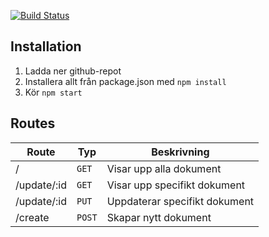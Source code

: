 [![Build Status](https://app.travis-ci.com/jjohannaPersson/jsramverk-backend.svg?branch=main)](https://app.travis-ci.com/jjohannaPersson/jsramverk-backend)

## Installation

1. Ladda ner github-repot
2. Installera allt från package.json med `npm install`
3. Kör `npm start`

## Routes

Route | Typ | Beskrivning
--- | --- | ---
/ | `GET` | Visar upp alla dokument
/update/:id | `GET` | Visar upp specifikt dokument
/update/:id | `PUT` | Uppdaterar specifikt dokument
/create | `POST` | Skapar nytt dokument
